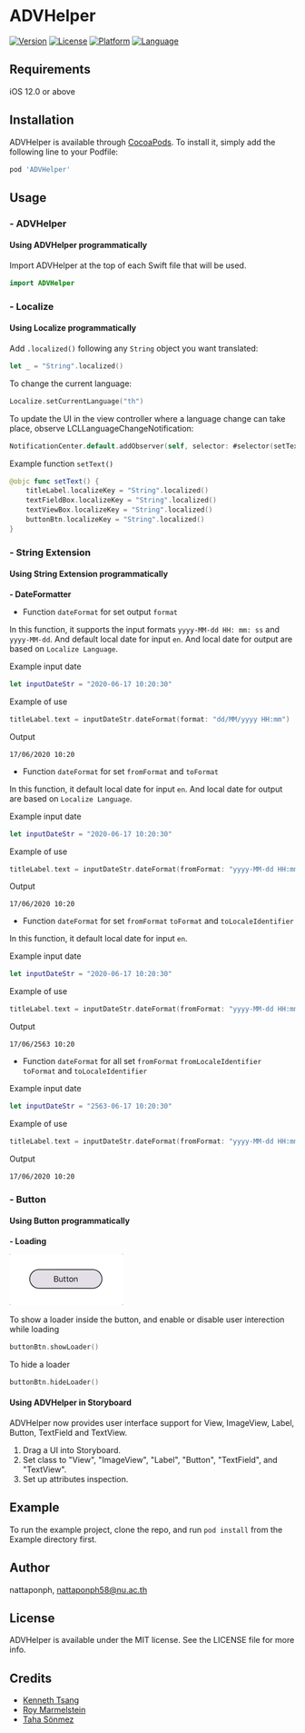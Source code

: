 # ADVHelper

[![Version](https://img.shields.io/cocoapods/v/ADVHelper.svg?style=flat)](https://cocoapods.org/pods/ADVHelper)
[![License](https://img.shields.io/cocoapods/l/ADVHelper.svg?style=flat)](https://cocoapods.org/pods/ADVHelper)
[![Platform](https://img.shields.io/cocoapods/p/ADVHelper.svg?style=flat)](https://cocoapods.org/pods/ADVHelper)
[![Language](https://img.shields.io/badge/Swift-5.0-orange.svg?style=flat)](https://cocoapods.org/pods/ADVHelper)

## Requirements

iOS 12.0 or above

## Installation

ADVHelper is available through [CocoaPods](https://cocoapods.org). To install
it, simply add the following line to your Podfile:

```ruby
pod 'ADVHelper'
```

## Usage

### - ADVHelper

#### Using ADVHelper programmatically

Import ADVHelper at the top of each Swift file that will be used.

```swift
import ADVHelper
```

### - Localize

#### Using Localize programmatically

Add `.localized()` following any `String` object you want translated:
```swift
let _ = "String".localized()
```

To change the current language:
```swift
Localize.setCurrentLanguage("th")
```

To update the UI in the view controller where a language change can take place, observe LCLLanguageChangeNotification:
```swift
NotificationCenter.default.addObserver(self, selector: #selector(setText), name: NSNotification.Name(LCLLanguageChangeNotification), object: nil)
```

Example function `setText()`

```swift
@objc func setText() {
    titleLabel.localizeKey = "String".localized()
    textFieldBox.localizeKey = "String".localized()
    textViewBox.localizeKey = "String".localized()
    buttonBtn.localizeKey = "String".localized()
}
```

### - String Extension

#### Using String Extension programmatically

**- DateFormatter**

- Function `dateFormat` for set output `format`
  
In this function, it supports the input formats `yyyy-MM-dd HH: mm: ss` and `yyyy-MM-dd`. And default local date for input `en`. And local date for output are based on `Localize Language`.
  
Example input date
```swift
let inputDateStr = "2020-06-17 10:20:30"
```
  
Example of use
```swift
titleLabel.text = inputDateStr.dateFormat(format: "dd/MM/yyyy HH:mm")
```
  
Output
```
17/06/2020 10:20
```
  
- Function `dateFormat` for set `fromFormat` and `toFormat`
  
In this function, it default local date for input `en`. And local date for output are based on `Localize Language`.
  
Example input date
```swift
let inputDateStr = "2020-06-17 10:20:30"
```
  
Example of use
```swift
titleLabel.text = inputDateStr.dateFormat(fromFormat: "yyyy-MM-dd HH:mm:ss", toFormat: "dd/MM/yyyy HH:mm")
```
  
Output
```
17/06/2020 10:20
```

- Function `dateFormat` for set `fromFormat` `toFormat` and `toLocaleIdentifier`
  
In this function, it default local date for input `en`.
  
Example input date
```swift
let inputDateStr = "2020-06-17 10:20:30"
```
  
Example of use
```swift
titleLabel.text = inputDateStr.dateFormat(fromFormat: "yyyy-MM-dd HH:mm:ss", toFormat: "dd/MM/yyyy HH:mm", toLocaleIdentifier: "th")
```
  
Output
```
17/06/2563 10:20
```

- Function `dateFormat` for all set `fromFormat` `fromLocaleIdentifier` `toFormat` and `toLocaleIdentifier`
  
Example input date
```swift
let inputDateStr = "2563-06-17 10:20:30"
```
  
Example of use
```swift
titleLabel.text = inputDateStr.dateFormat(fromFormat: "yyyy-MM-dd HH:mm:ss", fromLocaleIdentifier: "th", toFormat: "dd/MM/yyyy HH:mm", toLocaleIdentifier: "en")
```
  
Output
```
17/06/2020 10:20
```

### - Button

#### Using Button programmatically

**- Loading**

![Loading_Btn](Screenshot/Loading_Btn.gif)

To show a loader inside the button, and enable or disable user interection while loading

```swift
buttonBtn.showLoader()
```

To hide a loader

```swift
buttonBtn.hideLoader()
```

#### Using ADVHelper in Storyboard

ADVHelper now provides user interface support for View, ImageView, Label, Button, TextField and TextView.

1. Drag a UI into Storyboard.
2. Set class to "View", "ImageView", "Label", "Button", "TextField", and "TextView".
3. Set up attributes inspection.

## Example

To run the example project, clone the repo, and run `pod install` from the Example directory first.

## Author

nattaponph, nattaponph58@nu.ac.th

## License

ADVHelper is available under the MIT license. See the LICENSE file for more info.

## Credits

* [Kenneth Tsang](https://cocoapods.org/pods/GrowingTextView)
* [Roy Marmelstein](https://cocoapods.org/pods/Localize-Swift)
* [Taha Sönmez](https://medium.com/@mtssonmez/handle-empty-tableview-in-swift-4-ios-11-23635d108409)

